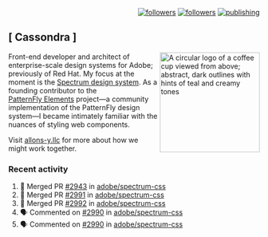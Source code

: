 <p align="right"><a rel="me" href="https://front-end.social/@castastrophe">
    <img alt="followers" title="Follow me on Mastodon" src="https://img.shields.io/mastodon/follow/109297102751309835?domain=https%3A%2F%2Ffront-end.social&label=Follow&logo=mastodon&logoColor=white&style=for-the-badge&labelColor=008080&color=006969"/></a>
  <a href="https://codepen.io/castastrophe/">
    <img alt="followers" title="Follow me on CodePen" src="https://img.shields.io/badge/23-1?color=640464&labelColor=7c007c&style=for-the-badge&logo=codepen&label=Follow"/></a>
<a href="https://castastrophe.medium.com/">
    <img alt="publishing" title="View articles on Medium" src="https://img.shields.io/badge/107-1?color=666&labelColor=444&label=subscribe&logo=medium&logoColor=white&style=for-the-badge"/></a>
</p>

## [&nbsp;Cassondra&nbsp;]

<img align="right" src="https://github-production-user-asset-6210df.s3.amazonaws.com/1840295/253016758-ba468774-1cd3-42c2-8f43-947b5eeb5edf.png" height="200" alt="A circular logo of a coffee cup viewed from above; abstract, dark outlines with hints of teal and creamy tones">

Front-end developer and architect of enterprise-scale design systems for Adobe; previously of Red Hat. My focus at the moment is the [Spectrum design system](https://github.com/adobe/spectrum-css). As a founding contributor to the [PatternFly&nbsp;Elements](https://github.com/patternfly/patternfly-elements) project&mdash;a community implementation of the PatternFly design system&mdash;I became intimately familiar with the nuances of styling web components.

Visit [allons-y.llc](http://allons-y.llc/) for more about how we might work together.

### Recent activity

<!--START_SECTION:activity-->
1. 🎉 Merged PR [#2943](https://github.com/adobe/spectrum-css/pull/2943) in [adobe/spectrum-css](https://github.com/adobe/spectrum-css)
2. 🎉 Merged PR [#2991](https://github.com/adobe/spectrum-css/pull/2991) in [adobe/spectrum-css](https://github.com/adobe/spectrum-css)
3. 🎉 Merged PR [#2992](https://github.com/adobe/spectrum-css/pull/2992) in [adobe/spectrum-css](https://github.com/adobe/spectrum-css)
4. 🗣 Commented on [#2990](https://github.com/adobe/spectrum-css/pull/2990#issuecomment-2284201083) in [adobe/spectrum-css](https://github.com/adobe/spectrum-css)
5. 🗣 Commented on [#2990](https://github.com/adobe/spectrum-css/pull/2990#issuecomment-2284198320) in [adobe/spectrum-css](https://github.com/adobe/spectrum-css)
<!--END_SECTION:activity-->
